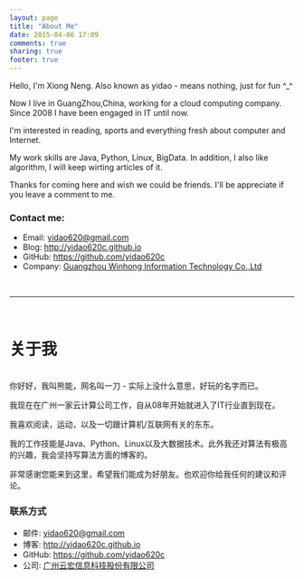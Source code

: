 ```yaml
---
layout: page
title: "About Me"
date: 2015-04-06 17:09
comments: true
sharing: true
footer: true
---
```


Hello, I'm Xiong Neng. Also known as yidao - means nothing, just for fun ^_^

Now I live in GuangZhou,China, working for a cloud computing company. Since 2008 I have been engaged in IT until now.

I'm interested in reading, sports and everything fresh about computer and Internet.

My work skills are Java, Python, Linux, BigData. In addition, I also like algorithm, I will keep wirting articles of it.

Thanks for coming here and wish we could be friends. I'll be appreciate if you leave a comment to me.

### Contact me:

* Email: <yidao620@gmail.com>
* Blog: <http://yidao620c.github.io>
* GitHub: <https://github.com/yidao620c>
* Company: [Guangzhou Winhong Information Technology Co.,Ltd](http://www.winhong.com/)

<br />

----------
<br />

# 关于我 
<br />
你好好，我叫熊能，网名叫一刀 - 实际上没什么意思，好玩的名字而已。

我现在在广州一家云计算公司工作，自从08年开始就进入了IT行业直到现在。

我喜欢阅读，运动，以及一切跟计算机/互联网有关的东东。

我的工作技能是Java、Python、Linux以及大数据技术。此外我还对算法有极高的兴趣，我会坚持写算法方面的博客的。

非常感谢您能来到这里，希望我们能成为好朋友。也欢迎你给我任何的建议和评论。

### 联系方式

* 邮件: <yidao620@gmail.com>
* 博客: <http://yidao620c.github.io>
* GitHub: <https://github.com/yidao620c>
* 公司: [广州云宏信息科技股份有限公司](http://www.winhong.com/)

